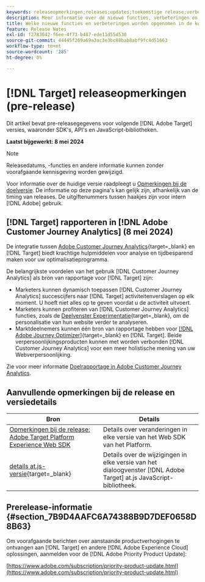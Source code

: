 ```yaml
---
keywords: releaseopmerkingen;releases;updates;toekomstige release;verbeteringen;nieuwe functies;oplossingen;updates;pre-release
description: Meer informatie over de nieuwe functies, verbeteringen en oplossingen die in de komende release van [!DNL Adobe Target], inclusief SDK's, API's en JavaScript-bibliotheken.
title: Welke nieuwe functies en verbeteringen worden opgenomen in de komende [!DNL Target] Vrijgeven?
feature: Release Notes
exl-id: f2783042-f6ee-4f73-b487-ede11d55d530
source-git-commit: 44445f269a69a3ac3e3bc88bab8abf9fc4d51663
workflow-type: tm+mt
source-wordcount: '285'
ht-degree: 0%

---
```


# [!DNL Target] releaseopmerkingen (pre-release)

Dit artikel bevat pre-releasegegevens voor volgende [!DNL Adobe Target] versies, waaronder SDK&#39;s, API&#39;s en JavaScript-bibliotheken.

**Laatst bijgewerkt: 8 mei 2024**

>[!NOTE]
>
>Releasedatums, -functies en andere informatie kunnen zonder voorafgaande kennisgeving worden gewijzigd.
>
>Voor informatie over de huidige versie raadpleegt u [Opmerkingen bij de doelversie](release-notes.md). De informatie op deze pagina&#39;s kan gelijk zijn, afhankelijk van de timing van releases. De uitgiftenummers tussen haakjes zijn voor intern [!DNL Adobe] gebruik.

## [!DNL Target] rapporteren in [!DNL Adobe Customer Journey Analytics] (8 mei 2024)

De integratie tussen [Adobe Customer Journey Analytics](https://experienceleague.adobe.com/en/docs/customer-journey-analytics){target=_blank} en [!DNL Target] biedt krachtige hulpmiddelen voor analyse en tijdbesparend maken voor uw optimalisatieprogramma.

De belangrijkste voordelen van het gebruik [!DNL Customer Journey Analytics] als bron van rapportage voor [!DNL Target] zijn:

* Marketers kunnen dynamisch toepassen [!DNL Customer Journey Analytics] succescijfers naar [!DNL Target] activiteitenverslagen op elk moment. U hoeft niet alles op te geven voordat u de activiteit uitvoert.
* Marketers kunnen profiteren van [!DNL Customer Journey Analytics] functies, zoals de [Deelvenster Experimentatie](https://experienceleague.adobe.com/en/docs/analytics-platform/using/cja-workspace/panels/experimentation){target=_blank}, om de personalisatie van hun website verder te analyseren.
* Marktdeelnemers kunnen één bron van rapportage hebben voor [[!DNL Adobe Journey Optimizer]](https://experienceleague.adobe.com/en/docs/journey-optimizer/using/reporting/cja-ajo){target=_blank} en [!DNL Target]. Beide verpersoonlijkingsproducten kunnen met worden verbonden [!DNL Customer Journey Analytics] voor een meer holistische mening van uw Webverpersoonlijking.

Zie voor meer informatie [Doelrapportage in Adobe Customer Journey Analytics](/help/main/c-integrating-target-with-mac/cja/target-reporting-in-cja.md).

## Aanvullende opmerkingen bij de release en versiedetails

| Bron | Details |
|--- |--- |
| [Opmerkingen bij de release: Adobe Target Platform Experience Web SDK](https://experienceleague.adobe.com/docs/experience-platform/edge/release-notes.html?lang=en) | Details over veranderingen in elke versie van het Web SDK van het Platform. |
| [details at.js-versie](https://experienceleague.adobe.com/docs/target-dev/developer/client-side/at-js-implementation/target-atjs-versions.html){target=_blank} | Details over de wijzigingen in elke versie van het dialoogvenster [!DNL Adobe Target] at.js JavaScript-bibliotheek. |

## Prerelease-informatie {#section_7B9D4AAFC6A74388B9D7DEF0658D8B63}

Om voorafgaande berichten over aanstaande productverhogingen te ontvangen aan [!DNL Target] en andere [!DNL Adobe Experience Cloud] oplossingen, aanmelden voor de [!DNL Adobe Priority Product Update]:

[https://www.adobe.com/subscription/priority-product-update.html](https://www.adobe.com/subscription/priority-product-update.html)
